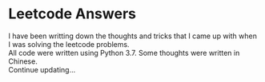 # Leetcode Answers
I have been writting down the thoughts and tricks that I came up with when I was solving the leetcode problems.  
All code were written using Python 3.7.
Some thoughts were written in Chinese.  
Continue updating...
